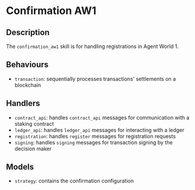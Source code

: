 # Confirmation AW1

## Description

The `confirmation_aw1` skill is for handling registrations in Agent World 1.

## Behaviours

* `transaction`: sequentially processes transactions' settlements on a blockchain 

## Handlers

* `contract_api`: handles `contract_api` messages for communication with a staking contract
* `ledger_api`: handles `ledger_api` messages for interacting with a ledger
* `registration`: handles `register` messages for registration requests
* `signing`: handles `signing` messages for transaction signing by the decision maker

## Models

* `strategy`: contains the confirmation configuration

